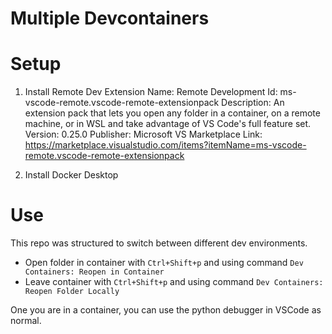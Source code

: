 # Multiple Devcontainers

# Setup

1) Install Remote Dev Extension
Name: Remote Development
Id: ms-vscode-remote.vscode-remote-extensionpack
Description: An extension pack that lets you open any folder in a container, on a remote machine, or in WSL and take advantage of VS Code's full feature set.
Version: 0.25.0
Publisher: Microsoft
VS Marketplace Link: https://marketplace.visualstudio.com/items?itemName=ms-vscode-remote.vscode-remote-extensionpack

2) Install Docker Desktop

# Use
This repo was structured to switch between different dev environments.

- Open folder in container with `Ctrl+Shift+p` and using command `Dev Containers: Reopen in Container`
- Leave container with `Ctrl+Shift+p` and using command `Dev Containers: Reopen Folder Locally`

One you are in a container, you can use the python debugger in VSCode as normal.
